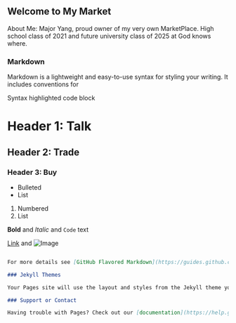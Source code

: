 ## Welcome to My Market
About Me: Major Yang, proud owner of my very own MarketPlace. High school class of 2021 and future university class of 2025 at God knows where.

### Markdown

Markdown is a lightweight and easy-to-use syntax for styling your writing. It includes conventions for


Syntax highlighted code block

# Header 1: Talk
## Header 2: Trade
### Header 3: Buy

- Bulleted
- List

1. Numbered
2. List

**Bold** and _Italic_ and `Code` text

[Link](url) and ![Image](src)
```markdown

For more details see [GitHub Flavored Markdown](https://guides.github.com/features/mastering-markdown/).

### Jekyll Themes

Your Pages site will use the layout and styles from the Jekyll theme you have selected in your [repository settings](https://github.com/Major-League-Gaming/MajorsMarket.github.io/settings). The name of this theme is saved in the Jekyll `_config.yml` configuration file.

### Support or Contact

Having trouble with Pages? Check out our [documentation](https://help.github.com/categories/github-pages-basics/) or [contact support](https://github.com/contact) and we’ll help you sort it out.
```
